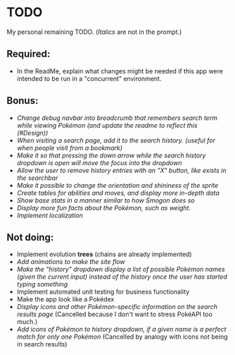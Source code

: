 # TODO
My personal remaining TODO.
(*Italics* are not in the prompt.)

## Required:
- In the ReadMe, explain what changes might be needed if this app were intended to be run in a "concurrent" environment.

## Bonus:
- *Change debug navbar into breadcrumb that remembers search term while viewing Pokémon (and update the readme to reflect this (#Design))*
- *When visiting a search page, add it to the search history.  (useful for when people visit from a bookmark)*
- *Make it so that pressing the down arrow while the search history dropdown is open will move the focus into the dropdown*
- *Allow the user to remove history entries with an "X" button, like exists in the searchbar*
- *Make it possible to change the orientation and shininess of the sprite*
- *Create tables for abilities and moves, and display more in-depth data*
- *Show base stats in a manner similar to how Smogon does so*
- *Display more fun facts about the Pokémon, such as weight.*
- *Implement localization*

## Not doing:
- Implement evolution **trees** (chains are already implemented)
- *Add animations to make the site flow*
- *Make the "history" dropdown display a list of possible Pokémon names (given the current input) instead of the history once the user has started typing something*
- Implement automated unit testing for business functionality
- Make the app look like a Pokédex
- *Display icons and other Pokémon-specific information on the search results page* (Cancelled because I don't want to stress PokéAPI too much.)
- *Add icons of Pokémon to history dropdown, if a given name is a perfect match for only one Pokémon* (Cancelled by analogy with icons not being in search results)
